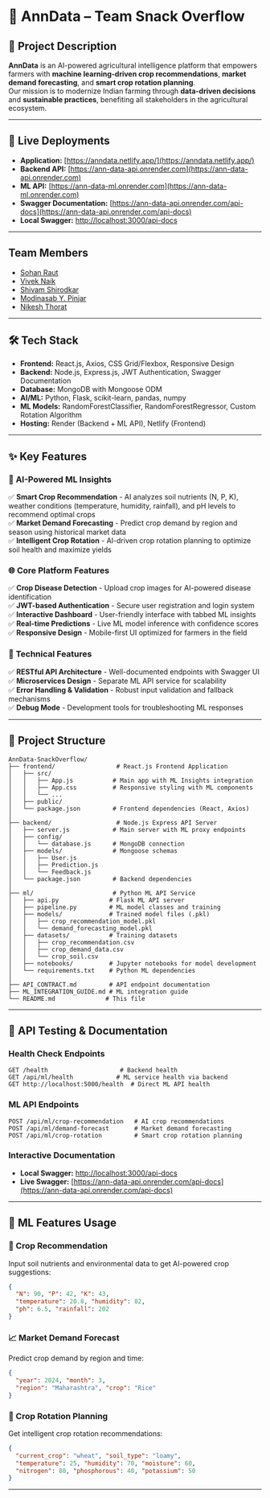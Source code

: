 # 🌾 AnnData – Team Snack Overflow

## 📌 Project Description
**AnnData** is an AI-powered agricultural intelligence platform that empowers farmers with **machine learning-driven crop recommendations**, **market demand forecasting**, and **smart crop rotation planning**.  
Our mission is to modernize Indian farming through **data-driven decisions** and **sustainable practices**, benefiting all stakeholders in the agricultural ecosystem.

---

## 🚀 Live Deployments
- **Application:** [https://anndata.netlify.app/](https://anndata.netlify.app/)
- **Backend API:** [https://ann-data-api.onrender.com](https://ann-data-api.onrender.com)
- **ML API:** [https://ann-data-ml.onrender.com](https://ann-data-ml.onrender.com)
- **Swagger Documentation:** [https://ann-data-api.onrender.com/api-docs](https://ann-data-api.onrender.com/api-docs)
- **Local Swagger:** [http://localhost:3000/api-docs](http://localhost:3000/api-docs)

---

## Team Members
- [Sohan Raut](https://github.com/SRx210)
- [Vivek Naik](https://github.com/VivekNaik0309)
- [Shivam Shirodkar](https://github.com/Shivamshirodkarrr)    
- [Modinasab Y. Pinjar](https://github.com/ModinasabPinjar)  
- [Nikesh Thorat](https://github.com/Nikeshthorat)  

---

## 🛠 Tech Stack
- **Frontend:** React.js, Axios, CSS Grid/Flexbox, Responsive Design
- **Backend:** Node.js, Express.js, JWT Authentication, Swagger Documentation
- **Database:** MongoDB with Mongoose ODM
- **AI/ML:** Python, Flask, scikit-learn, pandas, numpy
- **ML Models:** RandomForestClassifier, RandomForestRegressor, Custom Rotation Algorithm
- **Hosting:** Render (Backend + ML API), Netlify (Frontend)

---

## ✨ Key Features

### 🧠 **AI-Powered ML Insights**
✅ **Smart Crop Recommendation** - AI analyzes soil nutrients (N, P, K), weather conditions (temperature, humidity, rainfall), and pH levels to recommend optimal crops  
✅ **Market Demand Forecasting** - Predict crop demand by region and season using historical market data  
✅ **Intelligent Crop Rotation** - AI-driven crop rotation planning to optimize soil health and maximize yields  

### 🌐 **Core Platform Features**
✅ **Crop Disease Detection** - Upload crop images for AI-powered disease identification  
✅ **JWT-based Authentication** - Secure user registration and login system  
✅ **Interactive Dashboard** - User-friendly interface with tabbed ML insights  
✅ **Real-time Predictions** - Live ML model inference with confidence scores  
✅ **Responsive Design** - Mobile-first UI optimized for farmers in the field  

### 🔧 **Technical Features**
✅ **RESTful API Architecture** - Well-documented endpoints with Swagger UI  
✅ **Microservices Design** - Separate ML API service for scalability  
✅ **Error Handling & Validation** - Robust input validation and fallback mechanisms  
✅ **Debug Mode** - Development tools for troubleshooting ML responses  

---

## 📂 Project Structure
```
AnnData-SnackOverflow/
├── frontend/                 # React.js Frontend Application
│   ├── src/
│   │   ├── App.js           # Main app with ML Insights integration
│   │   ├── App.css          # Responsive styling with ML components
│   │   └── ...
│   ├── public/
│   └── package.json         # Frontend dependencies (React, Axios)
│
├── backend/                  # Node.js Express API Server
│   ├── server.js            # Main server with ML proxy endpoints
│   ├── config/
│   │   └── database.js      # MongoDB connection
│   ├── models/              # Mongoose schemas
│   │   ├── User.js
│   │   ├── Prediction.js
│   │   └── Feedback.js
│   └── package.json         # Backend dependencies
│
├── ml/                      # Python ML API Service
│   ├── api.py              # Flask ML API server
│   ├── pipeline.py         # ML model classes and training
│   ├── models/             # Trained model files (.pkl)
│   │   ├── crop_recommendation_model.pkl
│   │   └── demand_forecasting_model.pkl
│   ├── datasets/           # Training datasets
│   │   ├── crop_recommendation.csv
│   │   ├── crop_demand_data.csv
│   │   └── crop_soil.csv
│   ├── notebooks/          # Jupyter notebooks for model development
│   └── requirements.txt    # Python ML dependencies
│
├── API_CONTRACT.md         # API endpoint documentation
├── ML_INTEGRATION_GUIDE.md # ML integration guide
└── README.md              # This file
```

---

## 🧪 API Testing & Documentation

### **Health Check Endpoints**
```http
GET /health                    # Backend health
GET /api/ml/health            # ML service health via backend
GET http://localhost:5000/health  # Direct ML API health
```

### **ML API Endpoints**
```http
POST /api/ml/crop-recommendation   # AI crop recommendations
POST /api/ml/demand-forecast       # Market demand forecasting  
POST /api/ml/crop-rotation         # Smart crop rotation planning
```

### **Interactive Documentation**
- **Local Swagger:** [http://localhost:3000/api-docs](http://localhost:3000/api-docs)
- **Live Swagger:** [https://ann-data-api.onrender.com/api-docs](https://ann-data-api.onrender.com/api-docs)

---

## 🎯 ML Features Usage

### **🌱 Crop Recommendation**
Input soil nutrients and environmental data to get AI-powered crop suggestions:
```json
{
  "N": 90, "P": 42, "K": 43,
  "temperature": 20.8, "humidity": 82,
  "ph": 6.5, "rainfall": 202
}
```

### **📈 Market Demand Forecast**
Predict crop demand by region and time:
```json
{
  "year": 2024, "month": 3,
  "region": "Maharashtra", "crop": "Rice"
}
```

### **🔄 Crop Rotation Planning**
Get intelligent crop rotation recommendations:
```json
{
  "current_crop": "wheat", "soil_type": "loamy",
  "temperature": 25, "humidity": 70, "moisture": 60,
  "nitrogen": 80, "phosphorous": 40, "potassium": 50
}
```

---
